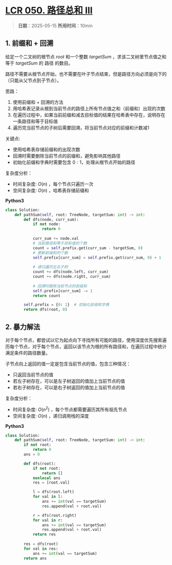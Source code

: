 # [LCR 050. 路径总和 III](https://leetcode.cn/problems/6eUYwP/description/)

> **日期**：2025-05-15
> **所用时间**：10min

## 1. 前缀和 + 回溯

给定一个二叉树的根节点 $root$ 和一个整数 $targetSum$ ，求该二叉树里节点值之和等于 $targetSum$ 的 路径 的数目。

路径不需要从根节点开始，也不需要在叶子节点结束，但是路径方向必须是向下的（只能从父节点到子节点）。

思路：
1. 使用前缀和 + 回溯的方法
2. 用哈希表记录从根到当前节点的路径上所有节点值之和（前缀和）出现的次数
3. 在遍历过程中，如果当前前缀和减去目标值的结果在哈希表中存在，说明存在一条路径和等于目标值
4. 遍历完当前节点的子树后需要回溯，将当前节点对应的前缀和计数减1

关键点:
- 使用哈希表存储前缀和的出现次数
- 回溯时需要删除当前节点的前缀和，避免影响其他路径
- 初始化前缀和字典时需要包含 ${0:1}$，处理从根节点开始的路径

复杂度分析：

- 时间复杂度: $O(n)$ ，每个节点只遍历一次
- 空间复杂度: $O(n)$ ，哈希表存储前缀和

**Python3**

```python
class Solution:
    def pathSum(self, root: TreeNode, targetSum: int) -> int:
        def dfs(node, curr_sum):
            if not node:
                return 0
            
            curr_sum += node.val
            # 当前路径和等于目标值的个数
            count = self.prefix.get(curr_sum - targetSum, 0)
            # 更新前缀和的个数
            self.prefix[curr_sum] = self.prefix.get(curr_sum, 0) + 1
            
            # 递归遍历左右子树
            count += dfs(node.left, curr_sum)
            count += dfs(node.right, curr_sum)
            
            # 回溯时删除当前节点的前缀和
            self.prefix[curr_sum] -= 1
            return count

        self.prefix = {0: 1}  # 初始化前缀和字典
        return dfs(root, 0)
```

## 2. 暴力解法

对于每个节点，都尝试以它为起点向下寻找所有可能的路径，使用深度优先搜索遍历每个节点，对于每个节点，返回以该节点为根的所有路径和，在遍历过程中统计满足条件的路径数量。

子节点向上返回的值一定是包含当前节点的值，包含三种情况：
- 只返回当前节点的值
- 若左子树存在，可以是左子树返回的值加上当前节点的值
- 若右子树存在，可以是右子树返回的值加上当前节点的值

复杂度分析：
- 时间复杂度: $O(n^2)$ ，每个节点都需要遍历其所有祖先节点
- 空间复杂度: $O(n)$ ，递归调用栈的深度

**Python3**

```python
class Solution:
    def pathSum(self, root: TreeNode, targetSum: int) -> int:
        if not root:
            return 0
        ans = 0

        def dfs(root):
            if not root:
                return []
            nonlocal ans
            res = [root.val]

            l = dfs(root.left)
            for val in l:
                ans += int(val == targetSum)
                res.append(val + root.val)

            r = dfs(root.right)
            for val in r:
                ans += int(val == targetSum)
                res.append(val + root.val)
            return res
    
        res = dfs(root)
        for val in res:
            ans += int(val == targetSum)
        return ans
```